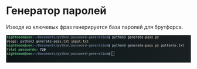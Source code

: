 # Генератор паролей
Изходя из ключевых фраз генерируется база паролей для брутфорса.

![alt text](preview.jpg)
